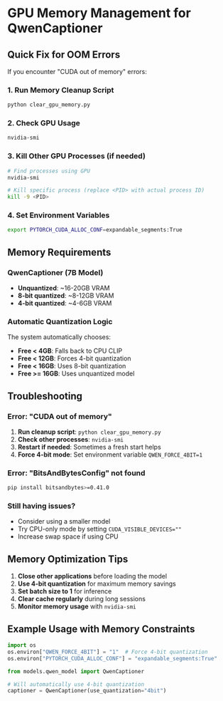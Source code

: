 # GPU Memory Management for QwenCaptioner

## Quick Fix for OOM Errors

If you encounter "CUDA out of memory" errors:

### 1. Run Memory Cleanup Script
```bash
python clear_gpu_memory.py
```

### 2. Check GPU Usage
```bash
nvidia-smi
```

### 3. Kill Other GPU Processes (if needed)
```bash
# Find processes using GPU
nvidia-smi

# Kill specific process (replace <PID> with actual process ID)
kill -9 <PID>
```

### 4. Set Environment Variables
```bash
export PYTORCH_CUDA_ALLOC_CONF=expandable_segments:True
```

## Memory Requirements

### QwenCaptioner (7B Model)
- **Unquantized**: ~16-20GB VRAM
- **8-bit quantized**: ~8-12GB VRAM  
- **4-bit quantized**: ~4-6GB VRAM

### Automatic Quantization Logic
The system automatically chooses:
- **Free < 4GB**: Falls back to CPU CLIP
- **Free < 12GB**: Forces 4-bit quantization
- **Free < 16GB**: Uses 8-bit quantization
- **Free >= 16GB**: Uses unquantized model

## Troubleshooting

### Error: "CUDA out of memory"
1. **Run cleanup script**: `python clear_gpu_memory.py`
2. **Check other processes**: `nvidia-smi`
3. **Restart if needed**: Sometimes a fresh start helps
4. **Force 4-bit mode**: Set environment variable `QWEN_FORCE_4BIT=1`

### Error: "BitsAndBytesConfig" not found
```bash
pip install bitsandbytes>=0.41.0
```

### Still having issues?
- Consider using a smaller model
- Try CPU-only mode by setting `CUDA_VISIBLE_DEVICES=""`
- Increase swap space if using CPU

## Memory Optimization Tips

1. **Close other applications** before loading the model
2. **Use 4-bit quantization** for maximum memory savings
3. **Set batch size to 1** for inference
4. **Clear cache regularly** during long sessions
5. **Monitor memory usage** with `nvidia-smi`

## Example Usage with Memory Constraints

```python
import os
os.environ["QWEN_FORCE_4BIT"] = "1"  # Force 4-bit quantization
os.environ["PYTORCH_CUDA_ALLOC_CONF"] = "expandable_segments:True"

from models.qwen_model import QwenCaptioner

# Will automatically use 4-bit quantization
captioner = QwenCaptioner(use_quantization="4bit")
```
